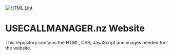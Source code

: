 [![HTML Lint](https://img.shields.io/github/actions/workflow/status/usecallmanagernz/usecallmanagernz.github.io/tidy.yml?branch=master&label=html%20lint)](https://github.com/usecallmanagernz/usecallmanagernz.github.io/actions/workflows/tidy.yml)

# USECALLMANAGER.nz Website

This repository contains the HTML, CSS, JavaScript and images needed for the
website.
